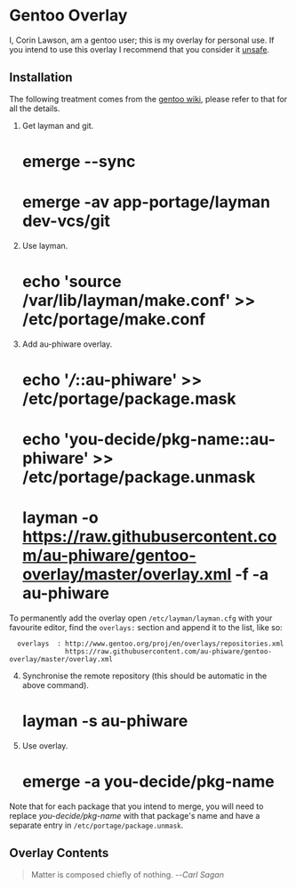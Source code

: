 Gentoo Overlay
==============

I, Corin Lawson, am a gentoo user; this is my overlay for personal use. If you
intend to use this overlay I recommend that you consider it
[unsafe](http://wiki.gentoo.org/wiki/Overlay#Using_unsafe_overlays).

Installation
------------

The following treatment comes from the
[gentoo wiki](http://wiki.gentoo.org/wiki/Overlay), please refer to that for all
the details.

1. Get layman and git.

    # emerge --sync
    # emerge -av app-portage/layman dev-vcs/git

2. Use layman.

    # echo 'source /var/lib/layman/make.conf' >> /etc/portage/make.conf

3. Add au-phiware overlay.

    # echo '*/*::au-phiware' >> /etc/portage/package.mask
    # echo 'you-decide/pkg-name::au-phiware' >> /etc/portage/package.unmask
    # layman -o https://raw.githubusercontent.com/au-phiware/gentoo-overlay/master/overlay.xml -f -a au-phiware

  To permanently add the overlay open `/etc/layman/layman.cfg` with your
  favourite editor, find the `overlays:` section and append it to the list,
  like so:

      overlays  : http://www.gentoo.org/proj/en/overlays/repositories.xml
                  https://raw.githubusercontent.com/au-phiware/gentoo-overlay/master/overlay.xml

4. Synchronise the remote repository (this should be automatic in the above
   command).

    # layman -s au-phiware

5. Use overlay.

    # emerge -a you-decide/pkg-name

Note that for each package that you intend to merge, you will need to replace
*you-decide/pkg-name* with that package's name and have a separate entry in
`/etc/portage/package.unmask`.


Overlay Contents
----------------

> Matter is composed chiefly of nothing.
> --<cite>Carl Sagan</cite>



